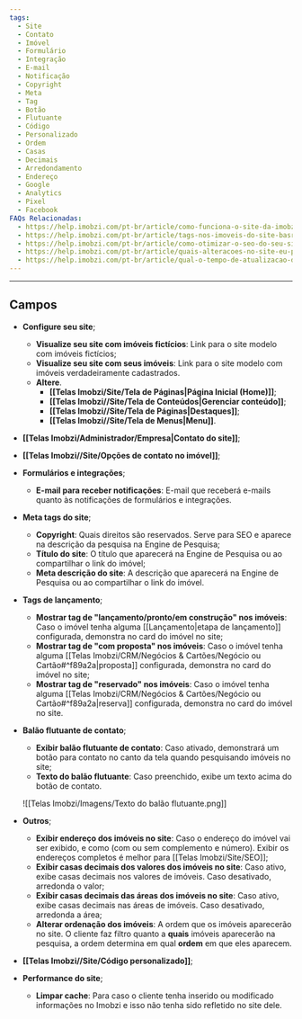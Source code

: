 ```yaml
---
tags:
  - Site
  - Contato
  - Imóvel
  - Formulário
  - Integração
  - E-mail
  - Notificação
  - Copyright
  - Meta
  - Tag
  - Botão
  - Flutuante
  - Código
  - Personalizado
  - Ordem
  - Casas
  - Decimais
  - Arredondamento
  - Endereço
  - Google
  - Analytics
  - Pixel
  - Facebook
FAQs Relacionadas:
  - https://help.imobzi.com/pt-br/article/como-funciona-o-site-da-imobzi-j55id3/
  - https://help.imobzi.com/pt-br/article/tags-nos-imoveis-do-site-basr1/
  - https://help.imobzi.com/pt-br/article/como-otimizar-o-seo-do-seu-site-1apebpn/
  - https://help.imobzi.com/pt-br/article/quais-alteracoes-no-site-eu-posso-realizar-no-imobzi-mwipxa/
  - https://help.imobzi.com/pt-br/article/qual-o-tempo-de-atualizacao-de-dados-do-site-18r82fd/
---
```

---
## Campos
 
- **Configure seu site**;
	- **Visualize seu site com imóveis fictícios**: Link para o site modelo com imóveis fictícios;
	- **Visualize seu site com seus imóveis**: Link para o site modelo com imóveis verdadeiramente cadastrados.
	- **Altere**.
		- **[[Telas Imobzi/Site/Tela de Páginas|Página Inicial (Home)]]**;
		- **[[Telas Imobzi//Site/Tela de Conteúdos|Gerenciar conteúdo]]**;
		- **[[Telas Imobzi//Site/Tela de Páginas|Destaques]]**;
		- **[[Telas Imobzi//Site/Tela de Menus|Menu]]**.
- **[[Telas Imobzi/Administrador/Empresa|Contato do site]]**;
- **[[Telas Imobzi//Site/Opções de contato no imóvel]]**;
- **Formulários e integrações**;
	- **E-mail para receber notificações**: E-mail que receberá e-mails quanto às notificações de formulários e integrações.
- **Meta tags do site**;
	- **Copyright**: Quais direitos são reservados. Serve para SEO e aparece na descrição da pesquisa na Engine de Pesquisa;
	- **Título do site**: O título que aparecerá na Engine de Pesquisa ou ao compartilhar o link do imóvel;
	- **Meta descrição do site**: A descrição que aparecerá na Engine de Pesquisa ou ao compartilhar o link do imóvel.
- **Tags de lançamento**;
	- **Mostrar tag de "lançamento/pronto/em construção" nos imóveis**: Caso o imóvel tenha alguma [[Lançamento|etapa de lançamento]] configurada, demonstra no card do imóvel no site;
	- **Mostrar tag de "com proposta" nos imóveis**: Caso o imóvel tenha alguma [[Telas Imobzi/CRM/Negócios & Cartões/Negócio ou Cartão#^f89a2a|proposta]] configurada, demonstra no card do imóvel no site;
	- **Mostrar tag de "reservado" nos imóveis**: Caso o imóvel tenha alguma [[Telas Imobzi/CRM/Negócios & Cartões/Negócio ou Cartão#^f89a2a|reserva]] configurada, demonstra no card do imóvel no site.
- **Balão flutuante de contato**;
	- **Exibir balão flutuante de contato**: Caso ativado, demonstrará um botão para contato no canto da tela quando pesquisando imóveis no site;
	- **Texto do balão flutuante**: Caso preenchido, exibe um texto acima do botão de contato.
	
	![[Telas Imobzi/Imagens/Texto do balão flutuante.png]]

- **Outros**;
	- **Exibir endereço dos imóveis no site**: Caso o endereço do imóvel vai ser exibido, e como (com ou sem complemento e número). Exibir os endereços completos é melhor para [[Telas Imobzi/Site/SEO]];
	- **Exibir casas decimais dos valores dos imóveis no site**: Caso ativo, exibe casas decimais nos valores de imóveis. Caso desativado, arredonda o valor;
	- **Exibir casas decimais das áreas dos imóveis no site**: Caso ativo, exibe casas decimais nas áreas de imóveis. Caso desativado, arredonda a área;
	- **Alterar ordenação dos imóveis**: A ordem que os imóveis aparecerão no site. O cliente faz filtro quanto a **quais** imóveis aparecerão na pesquisa, a ordem determina em qual **ordem** em que eles aparecem.
- **[[Telas Imobzi//Site/Código personalizado]]**;
- **Performance do site**;
	- **Limpar cache**: Para caso o cliente tenha inserido ou modificado informações no Imobzi e isso não tenha sido refletido no site dele.